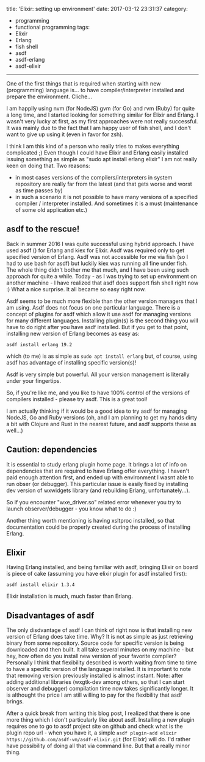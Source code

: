 title: 'Elixir: setting up environment'
date: 2017-03-12 23:31:37
category:
- programming
- functional programming
tags:
- Elixir
- Erlang
- fish shell
- asdf
- asdf-erlang
- asdf-elixir
---

One of the first things that is required when starting with new (programming) language is... to have compiler/interpreter installed and prepare the environment. Cliche...

I am happily using nvm (for NodeJS) gvm (for Go) and rvm (Ruby) for quite a long time, and I started looking for something similar for Elixir and Erlang.
I wasn't very lucky at first, as my first approaches were not really successful. It was mainly due to the fact that I am happy user of fish shell, and I don't want to give up using it (even in favor for zsh).

I think I am this kind of a person who really tries to makes everything complicated ;) Even though I could have Elixir and Erlang easily installed issuing something as simple as "sudo apt install erlang elixir" I am not really keen on doing that. Two reasons:
- in most cases versions of the compilers/interpreters in system repository are really far from the latest (and that gets worse and worst as time passes by)
- in such a scenario it is not possible to have many versions of a specified compiler / interpreter installed. And sometimes it is a must (maintenance of some old application etc.)

## asdf to the rescue! 

Back in summer 2016 I was quite successful using hybrid approach. I have used asdf () for Erlang and kiex for Elixir. Asdf was required only to get specified version of Erlang. Asdf was not accessible for me via fish (so I had to use bash for asdf) but luckily kiex was running all fine under fish. The whole thing didn't bother me that much, and I have been using such approach for quite a while. Today - as I was trying to set up environment on another machine - I have realized that asdf does support fish shell right now :) What a nice surprise. It all became so easy right now.

Asdf seems to be much more flexible than the other version managers that I am using. Asdf does not focus on one particular language. There is a concept of plugins for asdf which allow it use asdf for managing versions for many different languages. Installing plugin(s) is the second thing you will have to do right after you have asdf installed. But if you get to that point, installing new version of Erlang becomes as easy as:

`asdf install erlang 19.2`

which (to me) is as simple as `sudo apt install erlang` but, of course, using asdf has advantage of installing specific version(s)!

Asdf is very simple but powerful. All your version management is literally under your fingertips.

So, if you're like me, and you like to have 100% control of the versions of compilers installed - please try asdf. This is a great tool!

I am actually thinking if it would be a good idea to try asdf for managing NodeJS, Go and Ruby versions (oh, and I am planning to get my hands dirty a bit with Clojure and Rust in the nearest future, and asdf supports these as well...) 

## Caution: dependencies

It is essential to study erlang plugin home page. It brings a lot of info on dependencies that are required to have Erlang offer everything. I haven't paid enough attention first, and ended up with environment I wasnt able to run obser (or debugger). This particular issue is easily fixed by installing dev version of wxwidgets library (and rebuilding Erlang, unfortunately...). 

So if you encounter "wxe_driver.so" related error whenever you try to launch observer/debugger - you know what to do :)

Another thing worth mentioning is having xsltproc installed, so that documentation could be properly created during the process of installing Erlang.

## Elixir

Having Erlang installed, and being familiar with asdf, bringing Elixir on board is piece of cake (assuming you have elixir plugin for asdf installed first):

`asdf install elixir 1.3.4`

Elixir installation is much, much faster than Erlang. 

## Disadvantages of asdf

The only disdvantage of asdf I can think of right now is that installing new version of Erlang does take time. Why? It is not as simple as just retrieving binary from some repository. Source code for specific version is being downloaded and then built. It all take several minutes on my machine - but hey, how often do you install new version of your favorite compiler? Personally I think that flexibility described is worth waiting from time to time to have a specific version of the language installed. It is important to note that removing version previously installed is almost instant. 
Note: after adding additional libraries (wxgtk-dev among others, so that I can start observer and debugger) compilation time now takes significantly longer. It is althought the price I am still willing to pay for the flexibility that asdf brings.

After a quick break from writing this blog post, I realized that there is one more thing which I don't particularly like about asdf. Installing a new plugin requires one to go to asdf project site on github and check what is the plugin repo url - when you have it, a simple `asdf plugin-add elixir https://github.com/asdf-vm/asdf-elixir.git` (for Elixir) will do. I'd rather have possibility of doing all that via command line. But that a really minor thing.
